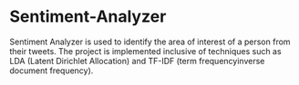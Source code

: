# Sentiment-Analyzer

Sentiment Analyzer is used to identify the area of interest of a person from their tweets. The project is implemented inclusive of techniques such as
LDA (Latent Dirichlet Allocation) and TF-IDF (term frequencyinverse document frequency).
